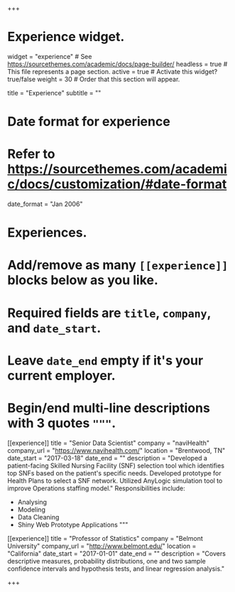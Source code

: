 +++
# Experience widget.
widget = "experience"  # See https://sourcethemes.com/academic/docs/page-builder/
headless = true  # This file represents a page section.
active = true  # Activate this widget? true/false
weight = 30  # Order that this section will appear.

title = "Experience"
subtitle = ""

# Date format for experience
#   Refer to https://sourcethemes.com/academic/docs/customization/#date-format
date_format = "Jan 2006"

# Experiences.
#   Add/remove as many `[[experience]]` blocks below as you like.
#   Required fields are `title`, `company`, and `date_start`.
#   Leave `date_end` empty if it's your current employer.
#   Begin/end multi-line descriptions with 3 quotes `"""`.
[[experience]]
  title = "Senior Data Scientist"
  company = "naviHealth"
  company_url = "https://www.navihealth.com/"
  location = "Brentwood, TN"
  date_start = "2017-03-18"
  date_end = ""
  description = "Developed a patient-facing Skilled Nursing Facility (SNF) selection tool which identifies top SNFs based on the patient's specific needs. Developed prototype for Health Plans to select a SNF network. Utilized AnyLogic simulation tool to improve Operations staffing model."
  Responsibilities include:
  
  * Analysing
  * Modeling
  * Data Cleaning
  * Shiny Web Prototype Applications
  """

[[experience]]
  title = "Professor of Statistics"
  company = "Belmont University"
  company_url = "http://www.belmont.edu/"
  location = "California"
  date_start = "2017-01-01"
  date_end = ""
  description = "Covers descriptive measures, probability distributions, one and two sample confidence intervals and hypothesis tests, and linear regression analysis."

+++
